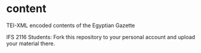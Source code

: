 # content
TEI-XML encoded contents of the Egyptian Gazette

IFS 2116 Students: Fork this repository to your personal account and upload your material there.
